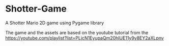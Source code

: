 # Shotter-Game
A Shotter Mario 2D game using Pygame library

The game and the assets are based on the youtube tutorial from the https://youtube.com/playlist?list=PLjcN1EyupaQm20hlUE11y9y8EY2aXLpnv
